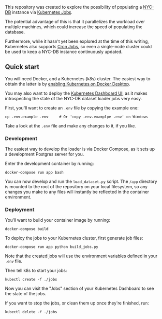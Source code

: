 This repository was created to explore the possibility of
populating a [NYC-DB][] instance via [Kubernetes Jobs][].

The potential advantage of this is that it parallelizes the
workload over multiple machines, which could increase the
speed of populating the database.

Furthermore, while it hasn't yet been explored at the
time of this writing, Kubernetes also supports [Cron Jobs][],
so even a single-node cluster could be used to keep a
NYC-DB instance continuously updated.

## Quick start

You will need Docker, and a Kubernetes (k8s) cluster. The easiest way to
obtain the latter is by [enabling Kubernetes on Docker Desktop][enable-k8s].

You may also want to deploy the [Kubernetes Dashboard UI][], as it makes
introspecting the state of the NYC-DB dataset loader jobs very easy.

First, you'll want to create an `.env` file by copying the example one:

```
cp .env.example .env     # Or 'copy .env.examplpe .env' on Windows
```

Take a look at the `.env` file and make any changes to it, if you like.

### Development

The easiest way to develop the loader is via Docker Compose, as it sets up
a development Postgres server for you.

Enter the development container by running:

```
docker-compose run app bash
```

You can now develop and run the `load_dataset.py` script. The `/app`
directory is mounted to the root of the repository on your local filesystem,
so any changes you make to any files will instantly be reflected in the
container environment.

### Deployment

You'll want to build your container image by running:

```
docker-compose build
```

To deploy the jobs to your Kubernetes cluster, first generate job files:

```
docker-compose run app python build_jobs.py
```

Note that the created jobs will use the environment variables defined
in your `.env` file.

Then tell k8s to start your jobs:

```
kubectl create -f ./jobs
```

Now you can visit the "Jobs" section of your Kubernetes Dashboard to see
the state of the jobs.

If you want to stop the jobs, or clean them up once they're finished, run:

```
kubectl delete -f ./jobs
```

[Cron Jobs]: https://kubernetes.io/docs/concepts/workloads/controllers/cron-jobs/
[NYC-DB]: https://github.com/aepyornis/nyc-db
[Kubernetes Jobs]: https://kubernetes.io/docs/concepts/workloads/controllers/jobs-run-to-completion/
[enable-k8s]: https://docs.docker.com/docker-for-windows/#kubernetes
[Kubernetes Dashboard UI]: https://kubernetes.io/docs/tasks/access-application-cluster/web-ui-dashboard/#deploying-the-dashboard-ui
